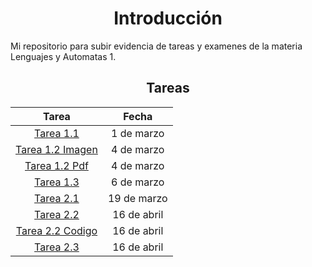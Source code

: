 <div align="center">
  
# Introducción

</div>

Mi repositorio para subir evidencia de tareas y examenes de la materia Lenguajes y Automatas 1. 


<div align="center">

## Tareas

| Tarea         | Fecha      |
| :-----------: | :--------: |
| [Tarea 1.1](https://github.com/Hansel2731/Lenguajes-y-Automatas/blob/master/Tareas%20U1/T1U1_Cuadro%20Comparativo.pdf)     | 1 de marzo |
| [Tarea 1.2 Imagen](https://github.com/Hansel2731/Lenguajes-y-Automatas/blob/master/Tareas%20U1/T2U1_Mapa%20Conceptual.jpg)     | 4 de marzo |
| [Tarea 1.2 Pdf](https://github.com/Hansel2731/Lenguajes-y-Automatas/blob/master/Tareas%20U1/T2U1_Mapa%20Conceptual.pdf)     | 4 de marzo |
| [Tarea 1.3](https://github.com/Hansel2731/Lenguajes-y-Automatas/blob/master/Tareas%20U1/T3U1_Linea%20Del%20Tiempo.pdf)     | 6 de marzo |
| [Tarea 2.1](https://github.com/Hansel2731/Lenguajes-y-Automatas/blob/603dbd422e14eec2f36d2efafef2beffcbbc788e/Tareas%20U2/T1U2_Investigaci%C3%B3n.pdf)     | 19 de marzo |
| [Tarea 2.2](https://github.com/Hansel2731/Lenguajes-y-Automatas/blob/69a51750be880e2dcec871503cc312a253f8ab49/Tareas%20U2/T2U2_Bot.md)     | 16 de abril |
| [Tarea 2.2 Codigo](https://github.com/Hansel2731/Lenguajes-y-Automatas/blob/master/Tareas%20U2/botelegram.py)     | 16 de abril |
| [Tarea 2.3](https://github.com/Hansel2731/Lenguajes-y-Automatas/blob/master/Tareas%20U2/botelegram.py)     | 16 de abril |

</div>
